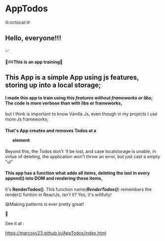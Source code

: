 # AppTodos


:globe_with_meridians::octocat::globe_with_meridians:
## **Hello, everyone!!!**

:chart_with_upwards_trend:

:rocket:##**This is an app training**:dart:

## This App is a simple App using js features, **storing up into a local storage**;

#### I made this app to train using this ***features without frameworks or libs***; The code is more verbose than with libs or frameworks,
but I think is important to know Vanilla Js, even though in my projects I use more Js frameworks;

#### That's App creates and removes Todos at a <ul> element
Beyond this, the Todos don't  'll be lost, and case localstorage is unable,
in virtue of deleting, the application won't throw an error, but just cast a empty "ul"

#### This app has a function what adds all items, deleting the last in every append() into DOM and rendering these items,
it's **RenderTodos()**. This function name(***RenderTodos()***) remembers the render() funtion in ReactJs, isn't it?
Yes, it's willfully!

:laughing:Making patterns is ever pretty great!

:rocket:

See it at :

https://marcosv23.github.io/AppTodos/index.html

